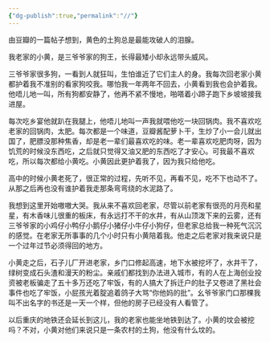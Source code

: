 ```yaml
---
{"dg-publish":true,"permalink":"//"}
---
```



由豆瓣的一篇帖子想到，黄色的土狗总是最能攻破人的泪腺。

我老家的小黄，是三爷爷家的狗王，长得最矮小却永远带头威风。

三爷爷家很多狗，一看到人就狂叫，生怕谁近了它们主人的身。我每次回老家小黄都护着我不准别的看家狗咬我。哪怕我一年两年不回去，小黄看到我也会护着我。他唔儿地一叫，所有狗都安静了，他再不紧不慢地，啪嗒着小蹄子跑下乡坡坡接我进屋。

每次吃乡宴他就趴在我腿上，他唔儿地叫一声我就喂他吃一块回锅肉。我不喜欢吃老家的回锅肉，太肥。每次都是一个味道，豆瓣酱配萝卜干，生炒了小一会儿就出国了，肥膘没那种焦香，却是老一辈们最喜欢吃的味。老一辈喜欢吃肥肉呀，因为饥荒的时候没东西吃，之后就只觉得又油又肥的东西吃了才安心。可我最不喜欢吃，所以每次都给小黄吃。小黄因此更护着我了，因为我只给他吃。

高中的时候小黄老死了，很正常的过程，先听不见，再看不见，吃不下也动不了。从那之后再也没有谁护着我走那条弯弯绕的水泥路了。

我想到这里开始嗷嗷大哭。我从来不喜欢回老家，尽管以前老家有很亮的月亮和星星，有木香味儿很重的板床，有永远打不干的水井，有从山顶泼下来的云雾，还有三爷爷家的小鸡仔小鸭仔小鹅仔小猪仔小牛仔小狗仔，但老家总给我一种死气沉沉的感觉。在老家无所事事的几个小时只有小黄陪着我。他走之后老家对我来说只是一个过年过节必须得回的地方。

小黄走之后，石子儿厂开进老家，乡门口修起高速，地下水被挖坏了，水井干了，绿树变成石头渣和漫天的粉尘。亲戚们都找到办法进入城市，有的人在上海创业投资被老板骗走了五十多万还吃了牢饭，有的人搞大了拆迁户的肚子又卷进了黑社会事件也吃了牢饭，小屁孩光着腚追着鸽子大骂“你他妈的批”。幺爷爷家门口那棵我叫不出名字的书还是一天一个样，但他的房子已经没有人看管了。

以后重庆的地铁还会延长到这儿，我的老家也能坐地铁到达了。小黄的坟会被挖吗？不对，小黄对他们来说只是一条农村的土狗，他没有什么坟的。